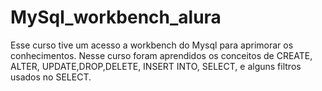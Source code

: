 # MySql_workbench_alura
Esse curso tive um acesso a workbench do Mysql para aprimorar os conhecimentos. Nesse curso foram aprendidos os conceitos de CREATE, ALTER, UPDATE,DROP,DELETE, INSERT INTO, SELECT, e alguns filtros usados no SELECT.
